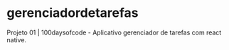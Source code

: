 # gerenciadordetarefas
Projeto 01 | 100daysofcode - Aplicativo gerenciador de tarefas com react native.
